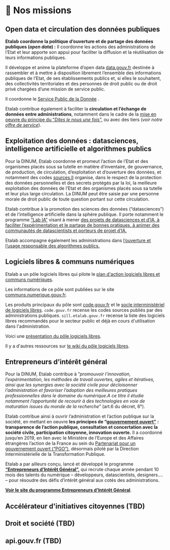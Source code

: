 # 🎯 Nos missions

## Open data et circulation des données publiques

**Etalab coordonne la politique d’ouverture et de partage des données publiques (**_**open data**_**) :** Il coordonne les actions des administrations de l’Etat et leur apporte son appui pour faciliter la diffusion et la réutilisation de leurs informations publiques.

Il développe et anime la plateforme d’open data [data.gouv.fr](http://www.data.gouv.fr) destinée à rassembler et à mettre à disposition librement l’ensemble des informations publiques de l’Etat, de ses établissements publics et, si elles le souhaitent, des collectivités territoriales et des personnes de droit public ou de droit privé chargées d’une mission de service public.

Il coordonne le [Service Public de la Donnée](https://www.data.gouv.fr/fr/reference) .

Etalab contribue également à faciliter la **circulation et l’échange de données entre administrations**, notamment dans le cadre de la [mise en oeuvre du principe du “_Dites le nous une fois”,_](https://www.numerique.gouv.fr/produits-services/guichet-dites-le-nous-une-fois/) ou avec des tiers (_voir notre_ [_offre de service_](https://www.numerique.gouv.fr/produits-services/guichet-dites-le-nous-une-fois/)).

## Exploitation des données : datasciences, intelligence artificielle et algorithmes publics

Pour la DINUM, Etalab coordonne et promeut l’action de l’Etat et des organismes placés sous sa tutelle en matière d’inventaire, de gouvernance, de production, de circulation, d’exploitation et d’ouverture des données, et notamment des codes [sources.Il](http://sources.il) organise, dans le respect de la protection des données personnelles et des secrets protégés par la loi, la meilleure exploitation des données de l’Etat et des organismes placés sous sa tutelle et leur plus large circulation. La DINUM peut être saisie par une personne morale de droit public de toute question portant sur cette circulation.

Etalab contribue à la promotion des sciences des données (“datasciences”) et de l’intelligence artificielle dans la sphère publique. Il porte notamment le programme [“Lab IA”](https://www.etalab.gouv.fr/datasciences-et-intelligence-artificielle) visant à mener [des projets de datasciences et d’IA, à faciliter l’expérimentation et le partage de bonnes pratiques, à animer des communautés de datascientists et porteurs de projet d’IA.](https://www.etalab.gouv.fr/datasciences-et-intelligence-artificielle)

Etalab accompagne également les administrations dans [l’ouverture et l’usage responsable des algorithmes publics.](https://www.etalab.gouv.fr/algorithmes-publics)

## Logiciels libres & communs numériques

Etalab a un pôle logiciels libres qui pilote le [plan d'action logiciels libres et communs numériques](https://communs.numerique.gouv.fr/plan-action-logiciels-libres-et-communs-numeriques/).

Les informations de ce pôle sont publiées sur le site [communs.numerique.gouv.fr](https://communs.numerique.gouv.fr).

Les produits principaux du pôle sont [code.gouv.fr](https://code.gouv.fr) et le [socle interministériel de logiciels libres](https://sill.etalab.gouv.fr/).  `code.gouv.fr` recense les codes sources publiés par des administrations publiques.  `sill.etalab.gouv.fr` recense la liste des logiciels libres recommandés pour le secteur public et déjà en cours d'utilisation dans l'administration.

Voici une [présentation du pôle logiciels libres](https://speakerdeck.com/bluehats/dinum).

Il y a d'autres ressources sur [le wiki du pôle logiciels libres](https://man.sr.ht/~etalab/logiciels-libres/).

## Entrepreneurs d’intérêt général

Pour la DINUM, Etalab contribue à “_promouvoir l’innovation, l’expérimentation, les méthodes de travail ouvertes, agiles et itératives, ainsi que les synergies avec la société civile pour décloisonner l’administration et favoriser l’adoption des meilleures pratiques professionnelles dans le domaine du numérique.A ce titre il étudie notamment l’opportunité de recourir à des technologies en voie de maturation issues du monde de la recherche_” (art.6 du décret, 6°).

Etalab contribue ainsi à ouvrir l’administration et l’action publique sur la société, en mettant en oeuvre **les principes de “**[**gouvernement ouvert”**](https://www.etalab.gouv.fr/gouvernement-ouvert) **: transparence de l’action publique, consultation et concertation avec la société civile, participation citoyenne, innovation ouverte.** Il a coordonné jusqu’en 2019, en lien avec le Ministère de l’Europe et des Affaires étrangères l’action de la France au sein du [Partenariat pour un gouvernement ouvert (“PGO”),](https://www.etalab.gouv.fr/ogp) désormais piloté par la Direction Interministérielle de la Transformation Publique.

Etalab a par ailleurs conçu, lancé et développé le programme [**“Entrepreneurs d’Intérêt Général”,**](https://entrepreneur-interet-general.etalab.gouv.fr) qui recrute chaque année pendant 10 mois des talents du numérique – développeurs, datascientists, designers…. – pour résoudre des défis d’intérêt général aux cotés des administrations.

[**Voir le site du programme Entrepreneurs d’Intérêt Général**](https://entrepreneur-interet-general.etalab.gouv.fr/index.html).

## Accélérateur d'initiatives citoyennes (TBD)
## Droit et société (TBD)
## api.gouv.fr (TBD)
